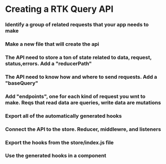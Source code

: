 # Creating a RTK Query API

### Identify a group of related requests that your app needs to make

### Make a new file that will create the api

### The API need to store a ton of state related to data, request, status,errors. Add a "reducerPath"

### The API need to know how and where to send requests. Add a "baseQuery"

### Add "endpoints", one for each kind of request you wnt to make. Reqs that read data are queries, write data are mutations

### Export all of the automatically generated hooks

### Connect the API to the store. Reducer, middlewre, and listeners

### Export the hooks from the store/index.js file

### Use the generated hooks in a component
